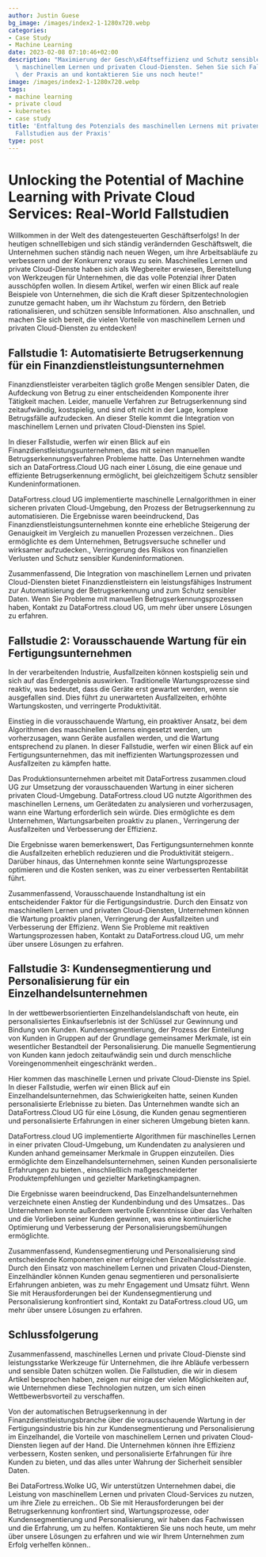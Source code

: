 ```yaml
---
author: Justin Guese
bg_image: /images/index2-1-1280x720.webp
categories:
- Case Study
- Machine Learning
date: 2023-02-08 07:10:46+02:00
description: "Maximierung der Gesch\xE4ftseffizienz und Schutz sensibler Daten mit\
  \ maschinellem Lernen und privaten Cloud-Diensten. Sehen Sie sich Fallstudien aus\
  \ der Praxis an und kontaktieren Sie uns noch heute!"
image: /images/index2-1-1280x720.webp
tags:
- machine learning
- private cloud
- kubernetes
- case study
title: 'Entfaltung des Potenzials des maschinellen Lernens mit privaten Cloud-Diensten:
  Fallstudien aus der Praxis'
type: post
---
```



# Unlocking the Potential of Machine Learning with Private Cloud Services: Real-World Fallstudien

Willkommen in der Welt des datengesteuerten Geschäftserfolgs! In der heutigen schnelllebigen und sich ständig verändernden Geschäftswelt, die Unternehmen suchen ständig nach neuen Wegen, um ihre Arbeitsabläufe zu verbessern und der Konkurrenz voraus zu sein. Maschinelles Lernen und private Cloud-Dienste haben sich als Wegbereiter erwiesen, Bereitstellung von Werkzeugen für Unternehmen, die das volle Potenzial ihrer Daten ausschöpfen wollen. In diesem Artikel, werfen wir einen Blick auf reale Beispiele von Unternehmen, die sich die Kraft dieser Spitzentechnologien zunutze gemacht haben, um ihr Wachstum zu fördern, den Betrieb rationalisieren, und schützen sensible Informationen. Also anschnallen, und machen Sie sich bereit, die vielen Vorteile von maschinellem Lernen und privaten Cloud-Diensten zu entdecken!

## Fallstudie 1: Automatisierte Betrugserkennung für ein Finanzdienstleistungsunternehmen

Finanzdienstleister verarbeiten täglich große Mengen sensibler Daten, die Aufdeckung von Betrug zu einer entscheidenden Komponente ihrer Tätigkeit machen. Leider, manuelle Verfahren zur Betrugserkennung sind zeitaufwändig, kostspielig, und sind oft nicht in der Lage, komplexe Betrugsfälle aufzudecken. An dieser Stelle kommt die Integration von maschinellem Lernen und privaten Cloud-Diensten ins Spiel.

In dieser Fallstudie, werfen wir einen Blick auf ein Finanzdienstleistungsunternehmen, das mit seinen manuellen Betrugserkennungsverfahren Probleme hatte. Das Unternehmen wandte sich an DataFortress.Cloud UG nach einer Lösung, die eine genaue und effiziente Betrugserkennung ermöglicht, bei gleichzeitigem Schutz sensibler Kundeninformationen.

DataFortress.cloud UG implementierte maschinelle Lernalgorithmen in einer sicheren privaten Cloud-Umgebung, den Prozess der Betrugserkennung zu automatisieren. Die Ergebnisse waren beeindruckend, Das Finanzdienstleistungsunternehmen konnte eine erhebliche Steigerung der Genauigkeit im Vergleich zu manuellen Prozessen verzeichnen.. Dies ermöglichte es dem Unternehmen, Betrugsversuche schneller und wirksamer aufzudecken., Verringerung des Risikos von finanziellen Verlusten und Schutz sensibler Kundeninformationen.

Zusammenfassend, Die Integration von maschinellem Lernen und privaten Cloud-Diensten bietet Finanzdienstleistern ein leistungsfähiges Instrument zur Automatisierung der Betrugserkennung und zum Schutz sensibler Daten. Wenn Sie Probleme mit manuellen Betrugserkennungsprozessen haben, Kontakt zu DataFortress.cloud UG, um mehr über unsere Lösungen zu erfahren.

## Fallstudie 2: Vorausschauende Wartung für ein Fertigungsunternehmen

In der verarbeitenden Industrie, Ausfallzeiten können kostspielig sein und sich auf das Endergebnis auswirken. Traditionelle Wartungsprozesse sind reaktiv, was bedeutet, dass die Geräte erst gewartet werden, wenn sie ausgefallen sind. Dies führt zu unerwarteten Ausfallzeiten, erhöhte Wartungskosten, und verringerte Produktivität.

Einstieg in die vorausschauende Wartung, ein proaktiver Ansatz, bei dem Algorithmen des maschinellen Lernens eingesetzt werden, um vorherzusagen, wann Geräte ausfallen werden, und die Wartung entsprechend zu planen. In dieser Fallstudie, werfen wir einen Blick auf ein Fertigungsunternehmen, das mit ineffizienten Wartungsprozessen und Ausfallzeiten zu kämpfen hatte.

Das Produktionsunternehmen arbeitet mit DataFortress zusammen.cloud UG zur Umsetzung der vorausschauenden Wartung in einer sicheren privaten Cloud-Umgebung. DataFortress.cloud UG nutzte Algorithmen des maschinellen Lernens, um Gerätedaten zu analysieren und vorherzusagen, wann eine Wartung erforderlich sein würde. Dies ermöglichte es dem Unternehmen, Wartungsarbeiten proaktiv zu planen., Verringerung der Ausfallzeiten und Verbesserung der Effizienz.

Die Ergebnisse waren bemerkenswert, Das Fertigungsunternehmen konnte die Ausfallzeiten erheblich reduzieren und die Produktivität steigern.. Darüber hinaus, das Unternehmen konnte seine Wartungsprozesse optimieren und die Kosten senken, was zu einer verbesserten Rentabilität führt.

Zusammenfassend, Vorausschauende Instandhaltung ist ein entscheidender Faktor für die Fertigungsindustrie. Durch den Einsatz von maschinellem Lernen und privaten Cloud-Diensten, Unternehmen können die Wartung proaktiv planen, Verringerung der Ausfallzeiten und Verbesserung der Effizienz. Wenn Sie Probleme mit reaktiven Wartungsprozessen haben, Kontakt zu DataFortress.cloud UG, um mehr über unsere Lösungen zu erfahren.


## Fallstudie 3: Kundensegmentierung und Personalisierung für ein Einzelhandelsunternehmen

In der wettbewerbsorientierten Einzelhandelslandschaft von heute, ein personalisiertes Einkaufserlebnis ist der Schlüssel zur Gewinnung und Bindung von Kunden. Kundensegmentierung, der Prozess der Einteilung von Kunden in Gruppen auf der Grundlage gemeinsamer Merkmale, ist ein wesentlicher Bestandteil der Personalisierung. Die manuelle Segmentierung von Kunden kann jedoch zeitaufwändig sein und durch menschliche Voreingenommenheit eingeschränkt werden..

Hier kommen das maschinelle Lernen und private Cloud-Dienste ins Spiel. In dieser Fallstudie, werfen wir einen Blick auf ein Einzelhandelsunternehmen, das Schwierigkeiten hatte, seinen Kunden personalisierte Erlebnisse zu bieten. Das Unternehmen wandte sich an DataFortress.Cloud UG für eine Lösung, die Kunden genau segmentieren und personalisierte Erfahrungen in einer sicheren Umgebung bieten kann.

DataFortress.cloud UG implementierte Algorithmen für maschinelles Lernen in einer privaten Cloud-Umgebung, um Kundendaten zu analysieren und Kunden anhand gemeinsamer Merkmale in Gruppen einzuteilen. Dies ermöglichte dem Einzelhandelsunternehmen, seinen Kunden personalisierte Erfahrungen zu bieten., einschließlich maßgeschneiderter Produktempfehlungen und gezielter Marketingkampagnen.

Die Ergebnisse waren beeindruckend, Das Einzelhandelsunternehmen verzeichnete einen Anstieg der Kundenbindung und des Umsatzes.. Das Unternehmen konnte außerdem wertvolle Erkenntnisse über das Verhalten und die Vorlieben seiner Kunden gewinnen, was eine kontinuierliche Optimierung und Verbesserung der Personalisierungsbemühungen ermöglichte.

Zusammenfassend, Kundensegmentierung und Personalisierung sind entscheidende Komponenten einer erfolgreichen Einzelhandelsstrategie. Durch den Einsatz von maschinellem Lernen und privaten Cloud-Diensten, Einzelhändler können Kunden genau segmentieren und personalisierte Erfahrungen anbieten, was zu mehr Engagement und Umsatz führt. Wenn Sie mit Herausforderungen bei der Kundensegmentierung und Personalisierung konfrontiert sind, Kontakt zu DataFortress.cloud UG, um mehr über unsere Lösungen zu erfahren.

## Schlussfolgerung

Zusammenfassend, maschinelles Lernen und private Cloud-Dienste sind leistungsstarke Werkzeuge für Unternehmen, die ihre Abläufe verbessern und sensible Daten schützen wollen. Die Fallstudien, die wir in diesem Artikel besprochen haben, zeigen nur einige der vielen Möglichkeiten auf, wie Unternehmen diese Technologien nutzen, um sich einen Wettbewerbsvorteil zu verschaffen.

Von der automatischen Betrugserkennung in der Finanzdienstleistungsbranche über die vorausschauende Wartung in der Fertigungsindustrie bis hin zur Kundensegmentierung und Personalisierung im Einzelhandel, die Vorteile von maschinellem Lernen und privaten Cloud-Diensten liegen auf der Hand. Die Unternehmen können ihre Effizienz verbessern, Kosten senken, und personalisierte Erfahrungen für ihre Kunden zu bieten, und das alles unter Wahrung der Sicherheit sensibler Daten.

Bei DataFortress.Wolke UG, Wir unterstützen Unternehmen dabei, die Leistung von maschinellem Lernen und privaten Cloud-Services zu nutzen, um ihre Ziele zu erreichen.. Ob Sie mit Herausforderungen bei der Betrugserkennung konfrontiert sind, Wartungsprozesse, oder Kundensegmentierung und Personalisierung, wir haben das Fachwissen und die Erfahrung, um zu helfen. Kontaktieren Sie uns noch heute, um mehr über unsere Lösungen zu erfahren und wie wir Ihrem Unternehmen zum Erfolg verhelfen können..